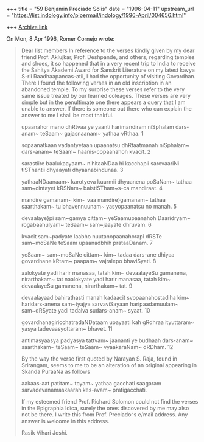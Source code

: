 +++
title = "59 Benjamin Preciado Solis"
date = "1996-04-11"
upstream_url = "https://list.indology.info/pipermail/indology/1996-April/004656.html"

+++
[Archive link](https://list.indology.info/pipermail/indology/1996-April/004656.html)



On Mon, 8 Apr 1996, Romer Cornejo wrote:

> Dear list members
> In reference to the verses kindly given by my dear friend Prof. 
> Aklujkar, Prof. Deshpande, and others, regarding temples and 
> shoes, it so happened that in a very recent trip to India to 
> receive the Sahitya Akademi Award for Sanskrit Literature on my 
> latest kavya S-rii Raadhaapancas-atii, I had the opportunity of 
> visiting Govardhan. There I found the following verses in an old 
> inscription in an abandoned temple. To my surprise these verses 
> refer to the very same issue treated by our learned coleages. 
> These verses are very simple but in the penultimate one there 
> appears a query that I am unable to answer. If there is someone 
> out there who can explain the answer to me I shall be most thakful.
> 
> upaanahor mano dhRtvaa ye yaanti harimandiram
> niSphalam dars-anam~ teSaam~ gajasnaanam~ yathaa vRthaa. 1
> 
> sopaanatkaan vadantyetaan upaanatsu dhRtaatmanah
> niSphalam~ dars-anam~ teSaam~ haanis-copaanahoh kvacit. 2
> 
> sarastiire baalukaayaam~ nihitaaNDaa hi kacchapii
> sarovaariNi tiSThantii dhyaayati dhyaanabindunaa. 3
> 
> yathaaNDaanaam~ karotyeva kuurmii dhyaanena poSaNam~
> tathaa sam~cintayet kRSNam~ baistiSTham~s-ca mandiraat. 4
> 
> mandire gamanam~ kim~ vaa mandire}gamanam~ tathaa
> saarthakam~ tu bhavennuunam~ yasyopaanatsu no manah. 5
> 
> devaalaye}pi sam~gamya cittam~ yeSaamupaanahoh
> Daaridryam~ rogabaahulyam~ teSaam~ sam~jaayate dhruvam. 6
> 
> kvacit sam~padyate laabho nuutanopaanahorapi
> dRSTe sam~moSaNe teSaam upaanadbhih prataaDanam. 7
> 
> yeSaam~ sam~moSaNe cittam~ kim~ tadaa dars-ane dhiyaa
> govardhane kRtam~ paapam~ vajralepo bhaviSyati. 8
> 
>    aalokyate yadi harir manasaa, tatah kim~
>    devaalayeSu gamanena, nirarthakam~ tat
>    naalokyate yadi harir manasaa, tatah kim~
>    devaalayeSu gamanena, nirarthakam~ tat. 9
> 
>    devaalayaad bahirathasti manah kadaacit
>    svopaanahostadiha kim~ haridars-anena
>    sam~tyajya sarvaviSayaan haripaadamuulam~
>    sam~dRSyate yadi tadaiva sudars-anam~ syaat. 10
> 
> govardhanagiricchatradaNDataam upayaati kah
> gRdhraa ityuttaram~ yasya tadevaasyottaram~ bhavet. 11
> 
> antimasyaasya padyasya tattvam~ jaananti ye budhaah
> dars-anam~ saarthakam~ teSaam~ teSaam~ vyaakaraNam~ dRDham. 12
> 
> By the way the verse first quoted by Narayan S. Raja, found in 
> Srirangam, seems to me to be an alteration of an original 
> appearing in Skanda PuraaNa as follows
> 
> aakaas-aat patitam~ toyam~ yathaa gacchati saagaram
> sarvadevanamaskaarah kes-avam~ pratigacchati.
> 
> If my esteemed friend Prof. Richard Solomon could not find the 
> verses in the Epigraphia Idica, surely the ones discovered by me 
> may also not be there.
> I write this from Prof. Preciado^s e/mail address. Any answer is 
> welcome in this address.
> 
> Rasik Vihari Joshi.
> 
> 
> 
> 




